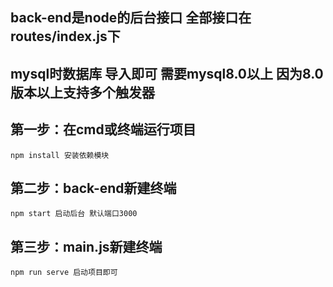 
## back-end是node的后台接口  全部接口在routes/index.js下 

## mysql时数据库  导入即可 需要mysql8.0以上 因为8.0版本以上支持多个触发器

## 第一步：在cmd或终端运行项目 
```
npm install 安装依赖模块
```

## 第二步：back-end新建终端
```
npm start 启动后台 默认端口3000
```

##  第三步：main.js新建终端
```
npm run serve 启动项目即可
```
